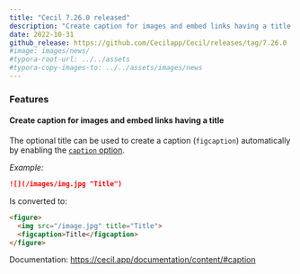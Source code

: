 ```yaml
---
title: "Cecil 7.26.0 released"
description: "Create caption for images and embed links having a title."
date: 2022-10-31
github_release: https://github.com/Cecilapp/Cecil/releases/tag/7.26.0
#image: images/news/
#typora-root-url: ../../assets
#typora-copy-images-to: ../../assets/images/news
---
```


### Features

#### Create caption for images and embed links having a title

The optional title can be used to create a caption (`figcaption`) automatically by enabling the [`caption` option](http://localhost:8000/documentation/configuration/#body).

*Example:*

```markdown
![](/images/img.jpg "Title")
```

Is converted to:

```html
<figure>
  <img src="/image.jpg" title="Title">
  <figcaption>Title</figcaption>
</figure>
```

Documentation: <https://cecil.app/documentation/content/#caption>